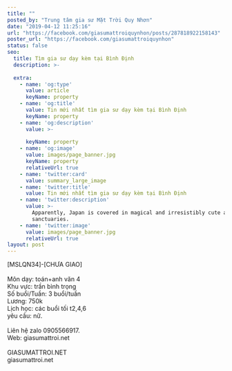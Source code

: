 ```yaml
---
title: ""
posted_by: "Trung tâm gia sư Mặt Trời Quy Nhơn"
date: "2019-04-12 11:25:16"
url: "https://facebook.com/giasumattroiquynhon/posts/287818922158143"
poster_url: "https://facebook.com/giasumattroiquynhon"
status: false
seo:
  title: Tìm gia sư dạy kèm tại Bình Định
  description: >-
    
  extra:
    - name: 'og:type'
      value: article
      keyName: property
    - name: 'og:title'
      value: Tin mới nhất tìm gia sư dạy kèm tại Bình Định
      keyName: property
    - name: 'og:description'
      value: >-
        
      keyName: property
    - name: 'og:image'
      value: images/page_banner.jpg
      keyName: property
      relativeUrl: true
    - name: 'twitter:card'
      value: summary_large_image
    - name: 'twitter:title'
      value: Tin mới nhất tìm gia sư dạy kèm tại Bình Định
    - name: 'twitter:description'
      value: >-
        Apparently, Japan is covered in magical and irresistibly cute animal
        sanctuaries.
    - name: 'twitter:image'
      value: images/page_banner.jpg
      relativeUrl: true
layout: post
---
```

[MSLQN34]-[CHƯA GIAO]<br><br>Môn dạy: toán+anh văn 4<br>Khu vực: trần bình trọng<br>Số buổi/Tuần: 3 buổi/tuần<br>Lương: 750k<br>Lịch học: các buổi tối t2,4,6<br>yêu cầu: nữ.<br><br>Liên hệ zalo 0905566917.<br>Web: giasumattroi.net<br><br>GIASUMATTROI.NET<br>giasumattroi.net
